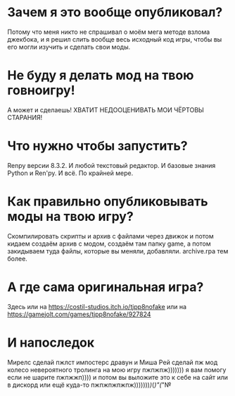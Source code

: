 # Зачем я это вообще опубликовал?
Потому что меня никто не спрашивал о моём мега методе взлома джекбока, и я решил слить вообще весь исходный код игры, чтобы вы его могли изучить и сделать свои моды.
# Не буду я делать мод на твою говноигру!
А может и сделаешь! ХВАТИТ НЕДООЦЕНИВАТЬ МОИ ЧЁРТОВЫ СТАРАНИЯ!
# Что нужно чтобы запустить?
Renpy версии 8.3.2. И любой текстовый редактор. И базовые знания Python и Ren'py. И всё. По крайней мере.
# Как правильно опубликовывать моды на твою игру?
Скомпилировать скрипты и архив с файлами через движок и потом кидаем создаём архив с модом, создаём там папку game, а потом закидываем туда файлы, которые вы меняли, добавляли. archive.rpa тем более.
# А где сама оригинальная игра?
Здесь или на https://costil-studios.itch.io/tjpp8nofake или на https://gamejolt.com/games/tjpp8nofake/927824
# И напоследок
Мирелс сделай пжлст импостерс дравун и Миша Рей сделай пж мод колесо невероятного тролинга на мою игру пжпжпж))))))) я вам помогу если не шарите пжпжжп)))) и потом вы выложите это к себе на сайт или в дискорд или ещё куда-то пжпжпжпжпж)))))))_)_(_)"(_"№
